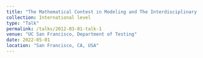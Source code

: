 ```yaml
---
title: "The Mathematical Contest in Modeling and The Interdisciplinary Contest in Modeling (MCM/ICM)"
collection: International level
type: "Talk"
permalink: /talks/2012-03-01-talk-1
venue: "UC San Francisco, Department of Testing"
date: 2022-05-01
location: "San Francisco, CA, USA"
---
```


